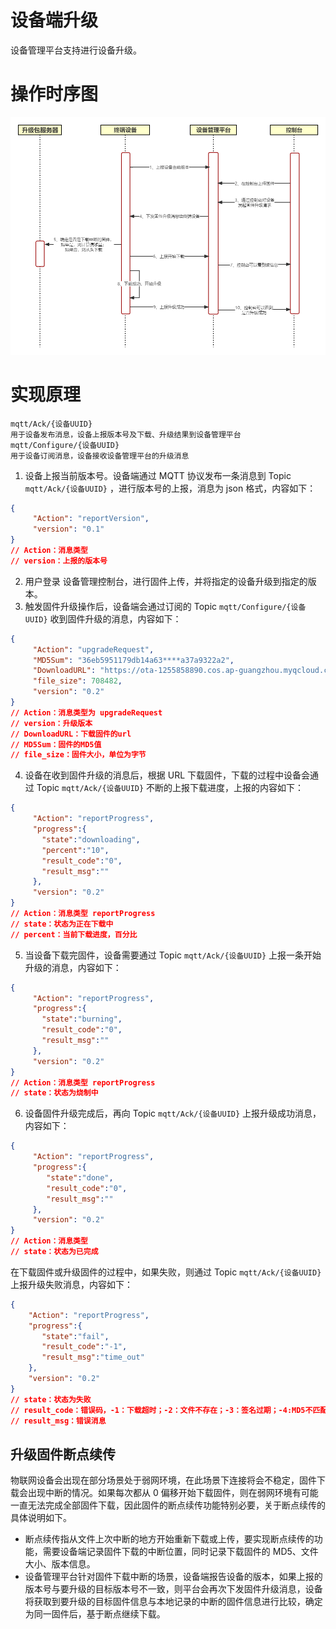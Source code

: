 # 设备端升级
设备管理平台支持进行设备升级。

# 操作时序图

![avatar](doc/images/设备升级时序图.png)

# 实现原理

```text
mqtt/Ack/{设备UUID}
用于设备发布消息，设备上报版本号及下载、升级结果到设备管理平台
mqtt/Configure/{设备UUID}
用于设备订阅消息，设备接收设备管理平台的升级消息
```

1. 设备上报当前版本号。设备端通过 MQTT 协议发布一条消息到 Topic `mqtt/Ack/{设备UUID}` ，进行版本号的上报，消息为 json 格式，内容如下：
```json
{
     "Action": "reportVersion",
     "version": "0.1"
}
// Action：消息类型
// version：上报的版本号
```

2. 用户登录 设备管理控制台，进行固件上传，并将指定的设备升级到指定的版本。
3. 触发固件升级操作后，设备端会通过订阅的 Topic `mqtt/Configure/{设备UUID}` 收到固件升级的消息，内容如下：
```json
{
     "Action": "upgradeRequest",
     "MD5Sum": "36eb5951179db14a63****a37a9322a2",
     "DownloadURL": "https://ota-1255858890.cos.ap-guangzhou.myqcloud.com",
     "file_size": 708482,
     "version": "0.2"
}
// Action：消息类型为 upgradeRequest
// version：升级版本
// DownloadURL：下载固件的url
// MD5Sum：固件的MD5值
// file_size：固件大小，单位为字节
```

4. 设备在收到固件升级的消息后，根据 URL 下载固件，下载的过程中设备会通过 Topic `mqtt/Ack/{设备UUID}` 不断的上报下载进度，上报的内容如下：
```json
{
     "Action": "reportProgress",
     "progress":{
       "state":"downloading",
       "percent":"10",
       "result_code":"0",
       "result_msg":""
     },
     "version": "0.2"
}
// Action：消息类型 reportProgress
// state：状态为正在下载中
// percent：当前下载进度，百分比
```

5. 当设备下载完固件，设备需要通过 Topic `mqtt/Ack/{设备UUID}` 上报一条开始升级的消息，内容如下：
```json
{
     "Action": "reportProgress",
     "progress":{
       "state":"burning",
       "result_code":"0",
       "result_msg":""
     },
     "version": "0.2"
}
// Action：消息类型 reportProgress
// state：状态为烧制中
```

6. 设备固件升级完成后，再向 Topic `mqtt/Ack/{设备UUID}` 上报升级成功消息，内容如下：
```json
{
     "Action": "reportProgress",
     "progress":{
        "state":"done",
        "result_code":"0",
        "result_msg":""
     },
     "version": "0.2"
}
// Action：消息类型
// state：状态为已完成
```
在下载固件或升级固件的过程中，如果失败，则通过 Topic `mqtt/Ack/{设备UUID}` 上报升级失败消息，内容如下：
```json
{
    "Action": "reportProgress",
    "progress":{
       "state":"fail",
       "result_code":"-1",
       "result_msg":"time_out"
    },
    "version": "0.2"
}
// state：状态为失败
// result_code：错误码，-1：下载超时；-2：文件不存在；-3：签名过期；-4:MD5不匹配；-5：更新固件失败
// result_msg：错误消息
```

## 升级固件断点续传
物联网设备会出现在部分场景处于弱网环境，在此场景下连接将会不稳定，固件下载会出现中断的情况。如果每次都从 0 偏移开始下载固件，则在弱网环境有可能一直无法完成全部固件下载，因此固件的断点续传功能特别必要，关于断点续传的具体说明如下。

- 断点续传指从文件上次中断的地方开始重新下载或上传，要实现断点续传的功能，需要设备端记录固件下载的中断位置，同时记录下载固件的 MD5、文件大小、版本信息。
- 设备管理平台针对固件下载中断的场景，设备端报告设备的版本，如果上报的版本号与要升级的目标版本号不一致，则平台会再次下发固件升级消息，设备将获取到要升级的目标固件信息与本地记录的中断的固件信息进行比较，确定为同一固件后，基于断点继续下载。

